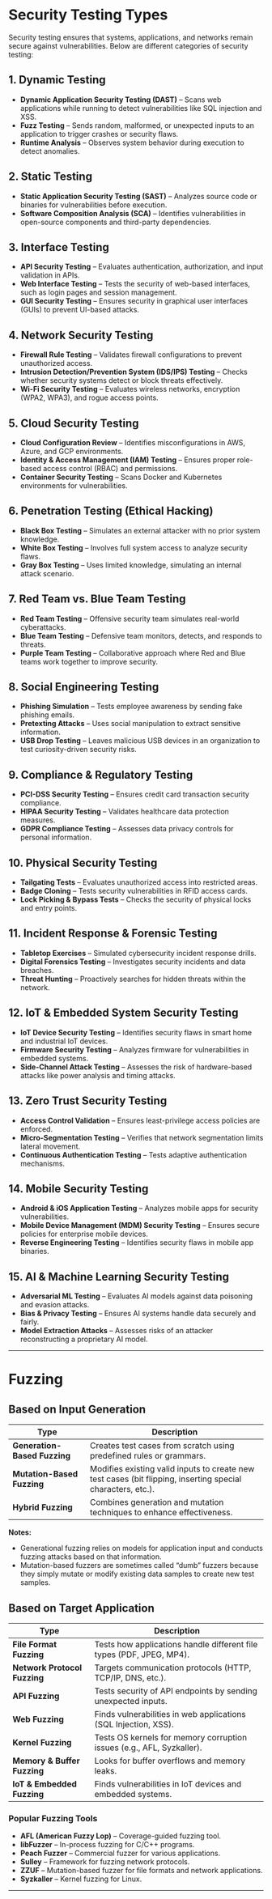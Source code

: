 # Security Testing Types  

Security testing ensures that systems, applications, and networks remain secure against vulnerabilities. Below are different categories of security testing:

## 1. **Dynamic Testing**  
- **Dynamic Application Security Testing (DAST)** – Scans web applications while running to detect vulnerabilities like SQL injection and XSS.  
- **Fuzz Testing** – Sends random, malformed, or unexpected inputs to an application to trigger crashes or security flaws.  
- **Runtime Analysis** – Observes system behavior during execution to detect anomalies.  

## 2. **Static Testing**  
- **Static Application Security Testing (SAST)** – Analyzes source code or binaries for vulnerabilities before execution.  
- **Software Composition Analysis (SCA)** – Identifies vulnerabilities in open-source components and third-party dependencies.  

## 3. **Interface Testing**  
- **API Security Testing** – Evaluates authentication, authorization, and input validation in APIs.  
- **Web Interface Testing** – Tests the security of web-based interfaces, such as login pages and session management.  
- **GUI Security Testing** – Ensures security in graphical user interfaces (GUIs) to prevent UI-based attacks.  

## 4. **Network Security Testing**  
- **Firewall Rule Testing** – Validates firewall configurations to prevent unauthorized access.  
- **Intrusion Detection/Prevention System (IDS/IPS) Testing** – Checks whether security systems detect or block threats effectively.  
- **Wi-Fi Security Testing** – Evaluates wireless networks, encryption (WPA2, WPA3), and rogue access points.  

## 5. **Cloud Security Testing**  
- **Cloud Configuration Review** – Identifies misconfigurations in AWS, Azure, and GCP environments.  
- **Identity & Access Management (IAM) Testing** – Ensures proper role-based access control (RBAC) and permissions.  
- **Container Security Testing** – Scans Docker and Kubernetes environments for vulnerabilities.  

## 6. **Penetration Testing (Ethical Hacking)**  
- **Black Box Testing** – Simulates an external attacker with no prior system knowledge.  
- **White Box Testing** – Involves full system access to analyze security flaws.  
- **Gray Box Testing** – Uses limited knowledge, simulating an internal attack scenario.  

## 7. **Red Team vs. Blue Team Testing**  
- **Red Team Testing** – Offensive security team simulates real-world cyberattacks.  
- **Blue Team Testing** – Defensive team monitors, detects, and responds to threats.  
- **Purple Team Testing** – Collaborative approach where Red and Blue teams work together to improve security.  

## 8. **Social Engineering Testing**  
- **Phishing Simulation** – Tests employee awareness by sending fake phishing emails.  
- **Pretexting Attacks** – Uses social manipulation to extract sensitive information.  
- **USB Drop Testing** – Leaves malicious USB devices in an organization to test curiosity-driven security risks.  

## 9. **Compliance & Regulatory Testing**  
- **PCI-DSS Security Testing** – Ensures credit card transaction security compliance.  
- **HIPAA Security Testing** – Validates healthcare data protection measures.  
- **GDPR Compliance Testing** – Assesses data privacy controls for personal information.  

## 10. **Physical Security Testing**  
- **Tailgating Tests** – Evaluates unauthorized access into restricted areas.  
- **Badge Cloning** – Tests security vulnerabilities in RFID access cards.  
- **Lock Picking & Bypass Tests** – Checks the security of physical locks and entry points.  

## 11. **Incident Response & Forensic Testing**  
- **Tabletop Exercises** – Simulated cybersecurity incident response drills.  
- **Digital Forensics Testing** – Investigates security incidents and data breaches.  
- **Threat Hunting** – Proactively searches for hidden threats within the network.  

## 12. **IoT & Embedded System Security Testing**  
- **IoT Device Security Testing** – Identifies security flaws in smart home and industrial IoT devices.  
- **Firmware Security Testing** – Analyzes firmware for vulnerabilities in embedded systems.  
- **Side-Channel Attack Testing** – Assesses the risk of hardware-based attacks like power analysis and timing attacks.  

## 13. **Zero Trust Security Testing**  
- **Access Control Validation** – Ensures least-privilege access policies are enforced.  
- **Micro-Segmentation Testing** – Verifies that network segmentation limits lateral movement.  
- **Continuous Authentication Testing** – Tests adaptive authentication mechanisms.  

## 14. **Mobile Security Testing**  
- **Android & iOS Application Testing** – Analyzes mobile apps for security vulnerabilities.  
- **Mobile Device Management (MDM) Security Testing** – Ensures secure policies for enterprise mobile devices.  
- **Reverse Engineering Testing** – Identifies security flaws in mobile app binaries.  

## 15. **AI & Machine Learning Security Testing**  
- **Adversarial ML Testing** – Evaluates AI models against data poisoning and evasion attacks.  
- **Bias & Privacy Testing** – Ensures AI systems handle data securely and fairly.  
- **Model Extraction Attacks** – Assesses risks of an attacker reconstructing a proprietary AI model.  

---

# Fuzzing

## **Based on Input Generation**
| **Type**            | **Description** |
|---------------------|----------------|
| **Generation-Based Fuzzing**  | Creates test cases from scratch using predefined rules or grammars. |
| **Mutation-Based Fuzzing**    | Modifies existing valid inputs to create new test cases (bit flipping, inserting special characters, etc.). |
| **Hybrid Fuzzing**            | Combines generation and mutation techniques to enhance effectiveness. |

 **Notes:**
 - Generational fuzzing relies on models for application input and conducts fuzzing attacks based on that information. 
 - Mutation-based fuzzers are sometimes called “dumb” fuzzers because they simply mutate or modify existing data samples to create new test
samples.

## **Based on Target Application**
| **Type**                 | **Description** |
|--------------------------|----------------|
| **File Format Fuzzing**  | Tests how applications handle different file types (PDF, JPEG, MP4). |
| **Network Protocol Fuzzing** | Targets communication protocols (HTTP, TCP/IP, DNS, etc.). |
| **API Fuzzing**          | Tests security of API endpoints by sending unexpected inputs. |
| **Web Fuzzing**          | Finds vulnerabilities in web applications (SQL Injection, XSS). |
| **Kernel Fuzzing**       | Tests OS kernels for memory corruption issues (e.g., AFL, Syzkaller). |
| **Memory & Buffer Fuzzing** | Looks for buffer overflows and memory leaks. |
| **IoT & Embedded Fuzzing** | Finds vulnerabilities in IoT devices and embedded systems. |

### **Popular Fuzzing Tools**
- **AFL (American Fuzzy Lop)** – Coverage-guided fuzzing tool.
- **libFuzzer** – In-process fuzzing for C/C++ programs.
- **Peach Fuzzer** – Commercial fuzzer for various applications.
- **Sulley** – Framework for fuzzing network protocols.
- **ZZUF** – Mutation-based fuzzer for file formats and network applications.
- **Syzkaller** – Kernel fuzzing for Linux.

----

